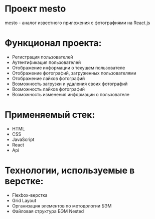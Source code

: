 # Проект mesto
mesto - аналог известного приложения с фотографиями на React.js

# Функционал проекта:
* Регистрация пользователей
* Аутентификация пользователей
* Отображение информации о текущем пользователе
* Отображение фотографий, загруженных пользователями
* Отображение лайков фотографий 
* Возможность загрузки и удаления своих фотографий
* Возможность лайков фотографий
* Возможность изменения информации о пользователе


# Применяемый стек:
* HTML
* CSS
* JavaScript
* React
* Api

# Технологии, используемые в верстке:
* Flexbox-верстка
* Grid Layout
* Организация элементов по методологии БЭМ
* Файловая структура БЭМ Nested
